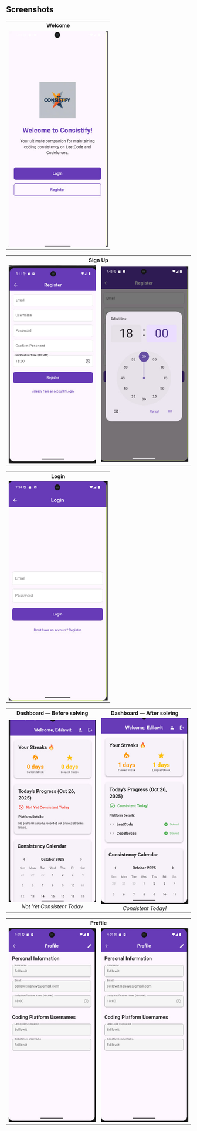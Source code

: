 ## Screenshots

<!-- Row 1: Welcome -->
<table>
  <tr>
    <th>Welcome</th>
  </tr>
  <tr>
    <td align="center">
      <img src="docs/welcome.jpg" width="270" alt=""/>
    </td>
  </tr>
</table>

<!-- Row 2: Three Register screens (you can repeat Register or show variants: empty, filled, time picker) -->
<table>
  <tr>
    <th colspan="3">Sign Up</th>
  </tr>
  <tr>
    <td align="center">
      <img src="docs/register_1.jpg" width="240" alt="Register"/>
    </td>
    <!-- <td align="center">
      <img src="docs/register_2.jpg" width="220" alt="Time Picker"/>
    </td> -->
    <td align="center">
      <img src="docs/register_3.jpg" width="240" alt="Register (variant)"/>
    </td>
  </tr>
</table>

<!-- Row 3: Single Login -->
<table>
  <tr>
    <th>Login</th>
  </tr>
  <tr>
    <td align="center">
      <img src="docs/login.jpg" width="270" alt="Login"/>
    </td>
  </tr>
</table>

<!-- Row 4: Two Dashboards with captions -->
<table>
  <tr>
    <th>Dashboard — Before solving</th>
    <th>Dashboard — After solving</th>
  </tr>
  <tr>
    <td align="center">
      <img src="docs/not_consistent.jpg" width="260" alt="Dashboard - Not Consistent"/>
      <div><i>Not Yet Consistent Today</i></div>
    </td>
    <td align="center">
      <img src="docs/consistent.jpg" width="260" alt="Dashboard - Consistent"/>
      <div><i>Consistent Today!</i></div>
    </td>
  </tr>
</table>

<!-- Row 5: Two Profile screens -->
<table>
  <tr>
    <th colspan="2">Profile</th>
  </tr>
  <tr>
    <td align="center">
      <img src="docs/profile.jpg" width="260" alt="Profile - View/Edit"/>
    </td>
    <td align="center">
      <img src="docs/profile.jpg" width="260" alt="Profile - Variant"/>
    </td>
  </tr>
</table>

